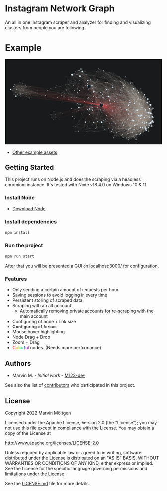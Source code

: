 # Instagram Network Graph

An all in one instagram scraper and analyzer for finding and visualizing clusters from people you are following.

# Example
![Example cluster](/assets/Cluster_dark.png?raw=true "Optional Title")

- [Other example assets](/assets/)

## Getting Started

This project runs on Node.js and does the scraping via a headless chromium instance. It's tested with Node v18.4.0 on Windows 10 & 11.



### Install Node

* [Download Node](https://nodejs.org/en/download/)

### Install dependencies

``` bash
npm install
```

### Run the project

``` bash
npm run start
```

After that you will be presented a GUI on [localhost:3000/](http://localhost:3000/config) for configuration.

### Features

- Only sending a certain amount of requests per hour.
- Saving sessions to avoid logging in every time
- Persistent storing of scraped data.
- Scraping with an alt account
  - Automatically removing private accounts for re-scraping with the main account
- Configuring of node + link size
- Configuring of forces
- Mouse hover highlighting
- Node Drag + Drop
- Zoom + Drag
- <span style="color:#FF0000">C</span><span style="color:#FFBF00">o</span><span style="color:#80FF00">l</span><span style="color:#00FF40">o</span><span style="color:#00FFFF">r</span><span style="color:#0040FF">f</span><span style="color:#7F00FF">u</span><span style="color:#FF00BF">l</span> nodes. (Needs more performance)


## Authors

* Marvin M. - *Initial work* - [M123-dev](https://github.com/M123-dev)

See also the list of [contributors](https://github.com/your/repository/contributors) who
participated in this project.

## License


   Copyright 2022 Marvin Möltgen

   Licensed under the Apache License, Version 2.0 (the "License");
   you may not use this file except in compliance with the License.
   You may obtain a copy of the License at
   
   http://www.apache.org/licenses/LICENSE-2.0

   Unless required by applicable law or agreed to in writing, software
   distributed under the License is distributed on an "AS IS" BASIS,
   WITHOUT WARRANTIES OR CONDITIONS OF ANY KIND, either express or implied.
   See the License for the specific language governing permissions and
   limitations under the License.

   See the [LICENSE.md](LICENSE.md) file for more details.